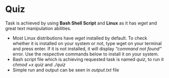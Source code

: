 # Quiz
Task is achieved by using **Bash Shell Script** and **Linux** as it has *wget* and great text manipulation abilities.
- Most Linux distributions have *wget* installed by default. To check whether it is installed on your system or not, type wget on your terminal and press enter. If it is not installed, it will display *“command not found”* error. Use the respective commands below to install it on your system.
- Bash script file which is achieving requested task is named *quiz*, to run it *chmod +x quiz* and *./quiz*
- Simple run and output can be seen in *output.txt* file

